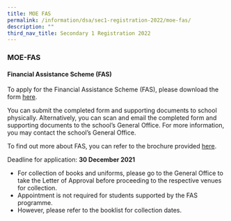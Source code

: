 ```yaml
---
title: MOE FAS
permalink: /information/dsa/sec1-registration-2022/moe-fas/
description: ""
third_nav_title: Secondary 1 Registration 2022
---
```



### **MOE-FAS**
#### **Financial Assistance Scheme (FAS)**
To apply for the Financial Assistance Scheme (FAS), please download the form [here](/files/MOE%20FAS%202022%20Application%20Form.pdf).  
  
You can submit the completed form and supporting documents to school physically. Alternatively, you can scan and email the completed form and supporting documents to the school’s General Office. For more information, you may contact the school’s General Office.  
  
To find out more about FAS, you can refer to the brochure provided [here](/files/MOE%20FAS%202022%20Brochure.pdf).   
  
Deadline for application: **30 December 2021**  
  

*   For collection of books and uniforms, please go to the General Office to take the Letter of Approval before proceeding to the respective venues for collection.
*   Appointment is not required for students supported by the FAS programme.
*   However, please refer to the booklist for collection dates.